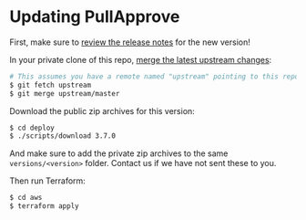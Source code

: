 # Updating PullApprove

First, make sure to [review the release notes](https://github.com/dropseed/pullapprove/releases) for the new version!

In your private clone of this repo,
[merge the latest upstream changes](https://help.github.com/en/articles/syncing-a-fork):

```sh
# This assumes you have a remote named "upstream" pointing to this repo
$ git fetch upstream
$ git merge upstream/master
```

Download the public zip archives for this version:

```sh
$ cd deploy
$ ./scripts/download 3.7.0
```

And make sure to add the private zip archives to the same `versions/<version>` folder.
Contact us if we have not sent these to you.

Then run Terraform:

```sh
$ cd aws
$ terraform apply
```
